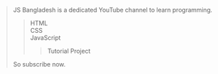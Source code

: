 > JS Bangladesh is a dedicated YouTube channel to learn programming.
>
> > HTML<br>
> > CSS<br>
> > JavaScript
> >
> > > Tutorial
> > > Project<br>
>
> So subscribe now.
